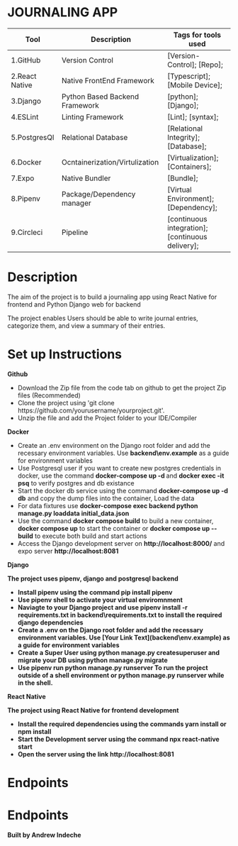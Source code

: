 # JOURNALING APP

|Tool                | Description                    | Tags for tools used                                                                                               |
| ------------------- | ------------------------------ | ---------------------------------------------------------------------------------------------------- |
| 1.GitHub| Version Control| [Version-Control]; [Repo];|
| 2.React Native| Native FrontEnd Framework| [Typescript]; [Mobile Device];|
| 3.Django |  Python Based Backend Framework| [python]; [Django];|
| 4.ESLint| Linting Framework| [Lint]; [syntax];|
| 5.PostgresQl | Relational Database| [Relational Integrity]; [Database];|
| 6.Docker | Ocntainerization/Virtulization| [Virtualization]; [Containers];|
| 7.Expo | Native Bundler| [Bundle];|
| 8.Pipenv | Package/Dependency manager| [Virtual Environment];[Dependency];|
| 9.Circleci | Pipeline| [continuous integration];[continuous delivery];|

## <h1> Description</h1>
<p>The aim of the project is to build a journaling app using React Native for frontend and Python Django web for backend </p>
<p>The project enables Users should be able to write journal entries, categorize them, and view a summary of their entries.</p>

## <h1> Set up Instructions</h1>
<p><b>Github</b></p>
<ul>
<li> Download the Zip file from the code tab on github to get the project Zip files (Recommended)</li>
<li> Clone the project using 'git clone https://github.com/yourusername/yourproject.git'.</li>
<li> Unzip the file and add the Project folder to your IDE/Compiler</li>
</ul>

<p><b>Docker</b></p>
<ul>
<li> Create an .env environment on the Django root folder and add the recessary environment variables. 
Use <b>backend\env.example</b> as a guide for environment variables </li>
<li>Use Postgresql user if you want to create new postgres credentials in docker, use the command <b>docker-compose up -d </b> and <b>docker exec -it <container_name> psq</b> to verify postgres and db existance </li>
<li>Start the docker db service using the command <b>docker-compose up -d db</b> and copy the dump files into the container, Load the data </li>
<li> For data fixtures use <b>docker-compose exec backend python manage.py loaddata initial_data.json
</b></li>
<li>Use the command <b>docker compose build</b> to build a new container, <b>docker compose up</b> to start the container or <b>docker compose up --build</b> to execute both build and start actions </li>
<li> Access the Django development server on <b>http://localhost:8000/</b> and expo server <b>http://localhost:8081</b</li>
</ul>

<p><b>Django</b></p>
<p>The project uses pipenv, django and postgresql backend</p>
<ul>
<li> Install pipenv using the command <b>pip install pipenv</b></li>
<li> Use <b>pipenv shell</b> to activate your virtual enviromnment</li>
<li> Naviagte to your Django project and use <b>pipenv install -r requirements.txt</b> in 
<b>backend\requirements.txt</b> to install the required django dependencies </li>
<li> Create a .env on the Django root folder and add the recessary environment variables. 
Use [Your Link Text](backend\env.example) as a guide for environment variables </li>
<li> Create a Super User using <b>python manage.py createsuperuser</b> and migrate your DB using <b>python manage.py migrate</b></li>
<li> Use <b>pipenv run python manage.py runserver</b> To run the project outside of a shell environment or <b>python manage.py runserver</b> while in the shell.
</ul>

<p><b>React Native</b></p>
<p>The project using React Native for frontend development</p>
<ul>
<li>Install the required dependencies using the commands <b>yarn install or npm install</b></li>
<li>Start the Development server using the command <b>npx react-native start</b></li>
<li>Open the server using the link <b>http://localhost:8081</b></li>
</ul>

## <h1> Endpoints</h1>

## <h1> Endpoints</h1>
Built by <b>Andrew Indeche  </b>